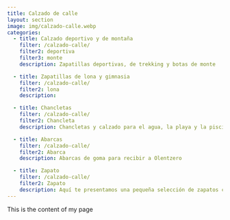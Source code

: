 ```yaml
---
title: Calzado de calle
layout: section
image: img/calzado-calle.webp
categories:
  - title: Calzado deportivo y de montaña
    filter: /calzado-calle/
    filter2: deportiva
    filter3: monte
    description: Zapatillas deportivas, de trekking y botas de monte

  - title: Zapatillas de lona y gimnasia
    filter: /calzado-calle/
    filter2: lona 
    description: 

  - title: Chancletas
    filter: /calzado-calle/
    filter2: Chancleta
    description: Chancletas y calzado para el agua, la playa y la piscina

  - title: Abarcas
    filter: /calzado-calle/
    filter2: Abarca
    description: Abarcas de goma para recibir a Olentzero

  - title: Zapato
    filter: /calzado-calle/
    filter2: Zapato
    description: Aquí te presentamos una pequeña selección de zapatos con los que ir siempre cómodo
---
```


This is the content of my page
